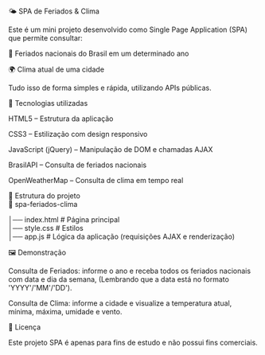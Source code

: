 🌤️ SPA de Feriados & Clima

Este é um mini projeto desenvolvido como Single Page Application (SPA) que permite consultar:

📅 Feriados nacionais do Brasil em um determinado ano

🌍 Clima atual de uma cidade

Tudo isso de forma simples e rápida, utilizando APIs públicas.

🚀 Tecnologias utilizadas

HTML5 – Estrutura da aplicação

CSS3 – Estilização com design responsivo

JavaScript (jQuery) – Manipulação de DOM e chamadas AJAX

BrasilAPI
 – Consulta de feriados nacionais

OpenWeatherMap
 – Consulta de clima em tempo real

📂 Estrutura do projeto <br>
📁 spa-feriados-clima <br>

│── index.html      # Página principal <br>
│── style.css       # Estilos <br>
│── app.js          # Lógica da aplicação (requisições AJAX e renderização) <br>

🖼️ Demonstração

Consulta de Feriados: informe o ano e receba todos os feriados nacionais com data e dia da semana, (Lembrando que a data está no formato 'YYYY'/'MM'/'DD').

Consulta de Clima: informe a cidade e visualize a temperatura atual, mínima, máxima, umidade e vento.

📄 Licença

Este projeto SPA é apenas para fins de estudo e não possui fins comerciais.

